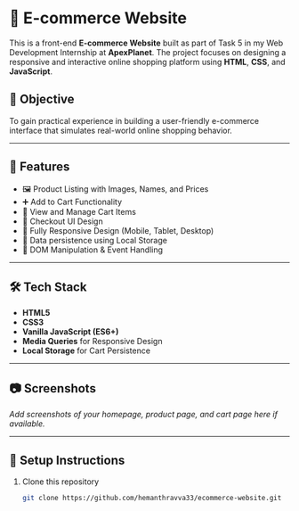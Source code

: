 # 🛒 E-commerce Website

This is a front-end **E-commerce Website** built as part of Task 5 in my Web Development Internship at **ApexPlanet**. The project focuses on designing a responsive and interactive online shopping platform using **HTML**, **CSS**, and **JavaScript**.

## 📌 Objective

To gain practical experience in building a user-friendly e-commerce interface that simulates real-world online shopping behavior.

---

## 🚀 Features

- 🖼️ Product Listing with Images, Names, and Prices  
- ➕ Add to Cart Functionality  
- 🛒 View and Manage Cart Items  
- 💸 Checkout UI Design  
- 📱 Fully Responsive Design (Mobile, Tablet, Desktop)  
- 💾 Data persistence using Local Storage  
- 🧠 DOM Manipulation & Event Handling

---

## 🛠️ Tech Stack

- **HTML5**
- **CSS3**
- **Vanilla JavaScript (ES6+)**
- **Media Queries** for Responsive Design
- **Local Storage** for Cart Persistence

---

## 📷 Screenshots

_Add screenshots of your homepage, product page, and cart page here if available._

---

## 🔧 Setup Instructions

1. Clone this repository  
   ```bash
   git clone https://github.com/hemanthravva33/ecommerce-website.git
